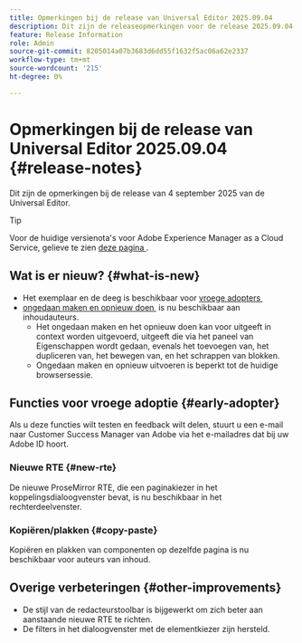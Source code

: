```yaml
---
title: Opmerkingen bij de release van Universal Editor 2025.09.04
description: Dit zijn de releaseopmerkingen voor de release 2025.09.04 van de Universal Editor.
feature: Release Information
role: Admin
source-git-commit: 8205014a07b3683d6dd55f1632f5ac06a62e2337
workflow-type: tm+mt
source-wordcount: '215'
ht-degree: 0%

---
```



# Opmerkingen bij de release van Universal Editor 2025.09.04 {#release-notes}

Dit zijn de opmerkingen bij de release van 4 september 2025 van de Universal Editor.

>[!TIP]
>
>Voor de huidige versienota&#39;s voor Adobe Experience Manager as a Cloud Service, gelieve te zien [&#x200B; deze pagina &#x200B;](/help/release-notes/release-notes-cloud/release-notes-current.md).

## Wat is er nieuw? {#what-is-new}

* Het exemplaar en de deeg is beschikbaar voor [&#x200B; vroege adopters &#x200B;](#copy-paste)
* [&#x200B; ongedaan maken en opnieuw doen &#x200B;](/help/sites-cloud/authoring/universal-editor/authoring.md#undo-redo) is nu beschikbaar aan inhoudauteurs.
   * Het ongedaan maken en het opnieuw doen kan voor uitgeeft in context worden uitgevoerd, uitgeeft die via het paneel van Eigenschappen wordt gedaan, evenals het toevoegen van, het dupliceren van, het bewegen van, en het schrappen van blokken.
   * Ongedaan maken en opnieuw uitvoeren is beperkt tot de huidige browsersessie.

## Functies voor vroege adoptie {#early-adopter}

Als u deze functies wilt testen en feedback wilt delen, stuurt u een e-mail naar Customer Success Manager van Adobe via het e-mailadres dat bij uw Adobe ID hoort.

### Nieuwe RTE {#new-rte}

De nieuwe ProseMirror RTE, die een paginakiezer in het koppelingsdialoogvenster bevat, is nu beschikbaar in het rechterdeelvenster.

### Kopiëren/plakken {#copy-paste}

Kopiëren en plakken van componenten op dezelfde pagina is nu beschikbaar voor auteurs van inhoud.

## Overige verbeteringen {#other-improvements}

* De stijl van de redacteurstoolbar is bijgewerkt om zich beter aan aanstaande nieuwe RTE te richten.
* De filters in het dialoogvenster met de elementkiezer zijn hersteld.
